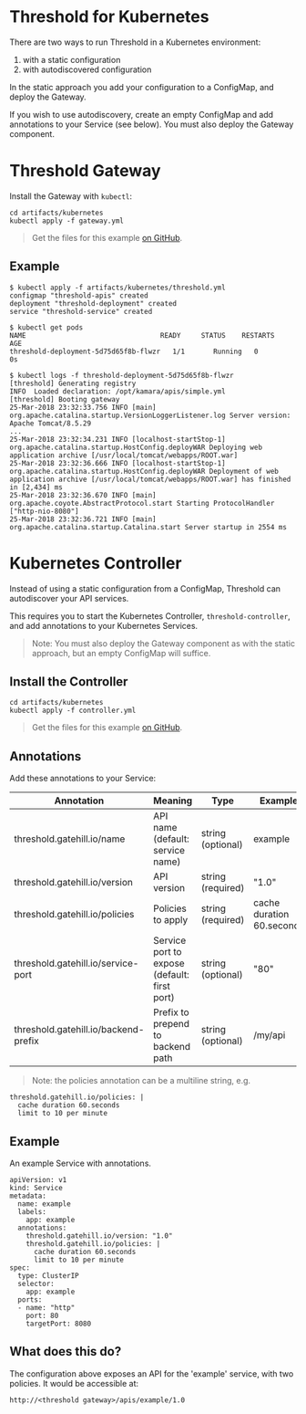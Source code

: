 Threshold for Kubernetes
========================

There are two ways to run Threshold in a Kubernetes environment:

 1. with a static configuration
 2. with autodiscovered configuration 

In the static approach you add your configuration to a ConfigMap, and deploy the Gateway.

If you wish to use autodiscovery, create an empty ConfigMap and add annotations to your Service (see below). You must also deploy the Gateway component.

# Threshold Gateway

Install the Gateway with `kubectl`:

    cd artifacts/kubernetes
    kubectl apply -f gateway.yml

> Get the files for this example [on GitHub](https://github.com/gatehill/threshold-docs/tree/master/artifacts/kubernetes).

## Example

```
$ kubectl apply -f artifacts/kubernetes/threshold.yml
configmap "threshold-apis" created
deployment "threshold-deployment" created
service "threshold-service" created

$ kubectl get pods
NAME                                 READY     STATUS    RESTARTS   AGE
threshold-deployment-5d75d65f8b-flwzr   1/1       Running   0          0s

$ kubectl logs -f threshold-deployment-5d75d65f8b-flwzr
[threshold] Generating registry
INFO  Loaded declaration: /opt/kamara/apis/simple.yml
[threshold] Booting gateway
25-Mar-2018 23:32:33.756 INFO [main] org.apache.catalina.startup.VersionLoggerListener.log Server version:        Apache Tomcat/8.5.29
...
25-Mar-2018 23:32:34.231 INFO [localhost-startStop-1] org.apache.catalina.startup.HostConfig.deployWAR Deploying web application archive [/usr/local/tomcat/webapps/ROOT.war]
25-Mar-2018 23:32:36.666 INFO [localhost-startStop-1] org.apache.catalina.startup.HostConfig.deployWAR Deployment of web application archive [/usr/local/tomcat/webapps/ROOT.war] has finished in [2,434] ms
25-Mar-2018 23:32:36.670 INFO [main] org.apache.coyote.AbstractProtocol.start Starting ProtocolHandler ["http-nio-8080"]
25-Mar-2018 23:32:36.721 INFO [main] org.apache.catalina.startup.Catalina.start Server startup in 2554 ms
```

# Kubernetes Controller

Instead of using a static configuration from a ConfigMap, Threshold can autodiscover your API services.

This requires you to start the Kubernetes Controller, `threshold-controller`, and add annotations to your Kubernetes Services.

> Note: You must also deploy the Gateway component as with the static approach, but an empty ConfigMap will suffice.

## Install the Controller

    cd artifacts/kubernetes
    kubectl apply -f controller.yml

> Get the files for this example [on GitHub](https://github.com/gatehill/threshold-docs/tree/master/artifacts/kubernetes).

## Annotations

Add these annotations to your Service:

| Annotation                        | Meaning                                      | Type               | Example                   |
|-----------------------------------|----------------------------------------------|--------------------|---------------------------|
| threshold.gatehill.io/name           | API name (default: service name)             | string (optional)  | example                   |
| threshold.gatehill.io/version        | API version                                  | string (required)  | "1.0"                     |
| threshold.gatehill.io/policies       | Policies to apply                            | string (required)  | cache duration 60.seconds | 
| threshold.gatehill.io/service-port   | Service port to expose (default: first port) | string (optional)  | "80"                        | 
| threshold.gatehill.io/backend-prefix | Prefix to prepend to backend path            | string (optional)  | /my/api                   | 

> Note: the policies annotation can be a multiline string, e.g.

```
threshold.gatehill.io/policies: |
  cache duration 60.seconds
  limit to 10 per minute
```

## Example

An example Service with annotations.

```
apiVersion: v1
kind: Service
metadata:
  name: example
  labels:
    app: example
  annotations:
    threshold.gatehill.io/version: "1.0"
    threshold.gatehill.io/policies: |
      cache duration 60.seconds
      limit to 10 per minute
spec:
  type: ClusterIP
  selector:
    app: example
  ports:
  - name: "http"
    port: 80
    targetPort: 8080
```

## What does this do?

The configuration above exposes an API for the 'example' service, with two policies. It would be accessible at:

    http://<threshold gateway>/apis/example/1.0
